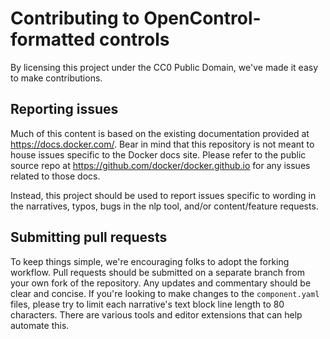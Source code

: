 # Contributing to OpenControl-formatted controls

By licensing this project under the CC0 Public Domain, we've made it easy to make contributions.

## Reporting issues

Much of this content is based on the existing documentation provided at https://docs.docker.com/. Bear in mind that this repository is not meant to house issues specific to the Docker docs site. Please refer to the public source repo at https://github.com/docker/docker.github.io for any issues related to those docs.

Instead, this project should be used to report issues specific to wording in the narratives, typos, bugs in the nlp tool, and/or content/feature requests.

## Submitting pull requests

To keep things simple, we're encouraging folks to adopt the forking workflow. Pull requests should be submitted on a separate branch from your own fork of the repository. Any updates and commentary should be clear and concise. If you're looking to make changes to the `component.yaml` files, please try to limit each narrative's text block line length to 80 characters. There are various tools and editor extensions that can help automate this. 